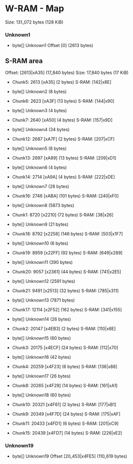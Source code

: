 ﻿# W-RAM - Map

Size: 131_072 bytes (128 KiB)

### Unknown1
* byte[] Unknown1 Offset [0]  (2613 bytes)

## S-RAM area
Offset: [2613|xA35]  (17_840 bytes)
Size: 17,840 bytes (17 KiB)

* Chunk5: 2613 [xA35] (2 bytes)      S-RAM: [142|x8E]

* byte[] Unknown2 (8 bytes)

* Chunk6: 2623 [xA3F] (13 bytes)     S-RAM: [144|x90]

* byte[] Unknown3 (4 bytes)

* Chunk7: 2640 [xA50] (4 bytes)      S-RAM: [157|x9D]

* byte[] Unknown4 (34 bytes)

* Chunk12: 2687 [xA7F] (2 bytes)     S-RAM: [207|xCF]

* byte[] Unknown5 (8 bytes)

* Chunk13: 2697 [xA89] (13 bytes)    S-RAM: [209|xD1]

* byte[] Unknown6 (4 bytes)

* Chunk14: 2714 [xA9A] (4 bytes)     S-RAM: [222|xDE]

* byte[] Unknown7 (28 bytes)

* Chunk16: 2746 [xABA] (101 bytes)   S-RAM: [240|xF0]

* byte[] Unknown8 (5873 bytes)

* Chunk1: 8720 [x2210] (72 bytes)    S-RAM: [38|x26]

* byte[] Unknown9 (21 bytes)

* Chunk18: 8792 [x2258] (146 bytes)  S-RAM: [503|x1F7]

* byte[] Unknown10 (6 bytes)

* Chunk19: 8959 [x22FF] (92 bytes)   S-RAM: [649|x289]

* byte[] Unknown11 (390 bytes)

* Chunk20: 9057 [x2361] (44 bytes)   S-RAM: [741|x2E5]

* byte[] Unknown12 (2591 bytes)

* Chunk21: 9491 [x2513] (32 bytes)   S-RAM: [785|x311]

* byte[] Unknown13 (7871 bytes)

* Chunk17: 12114 [x2F52] (162 bytes) S-RAM: [341|x155]

* byte[] Unknown14 (26 bytes)

* Chunk2: 20147 [x4EB3] (2 bytes)    S-RAM: [110|x6E]

* byte[] Unknown15 (60 bytes)

* Chunk3: 20175 [x4ECF] (24 bytes)   S-RAM: [112|x70]

* byte[] Unknown16 (42 bytes)

* Chunk4: 20259 [x4F23] (6 bytes)    S-RAM: [136|x88]

* byte[] Unknown17 (26 bytes)

* Chunk8: 20265 [x4F29] (14 bytes)   S-RAM: [161|xA1]

* byte[] Unknown18 (60 bytes)

* Chunk10: 20321 [x4F61] (2 bytes)   S-RAM: [177|xB1]
* Chunk9: 20349 [x4F7D] (24 bytes)   S-RAM: [175|xAF]
* Chunk11: 20433 [x4FD1] (6 bytes)   S-RAM: [201|xC9]
* Chunk15: 20439 [x4FD7] (14 bytes)  S-RAM: [226|xE2]

### Unknown19
* byte[] Unknown19 Offset [20_453|x4FE5]  (110_619 bytes)
